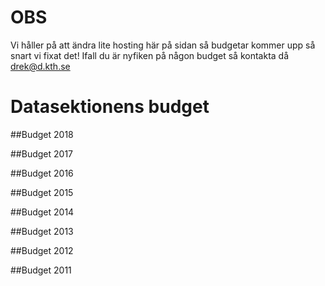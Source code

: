 # OBS
Vi håller på att ändra lite hosting här på sidan så budgetar kommer upp så snart vi fixat det! Ifall du är nyfiken på någon budget så kontakta då drek@d.kth.se


Datasektionens budget
=====================
##Budget 2018

##Budget 2017

##Budget 2016

##Budget 2015

##Budget 2014

##Budget 2013

##Budget 2012

##Budget 2011
